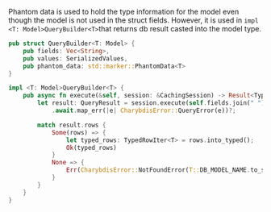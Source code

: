 
Phantom data is used to hold the type information for the model even though the model is not used in the struct fields.
However, it is used in `impl <T: Model>QueryBuilder<T>`that returns db result casted into the model type.

```rust
pub struct QueryBuilder<T: Model> {
    pub fields: Vec<String>,
    pub values: SerializedValues,
    pub phantom_data: std::marker::PhantomData<T>
}

impl <T: Model>QueryBuilder<T> {
    pub async fn execute(&self, session: &CachingSession) -> Result<TypedRowIter<T>, CharybdisError> {
        let result: QueryResult = session.execute(self.fields.join(" "), &self.values)
            .await.map_err(|e| CharybdisError::QueryError(e))?;

        match result.rows {
            Some(rows) => {
                let typed_rows: TypedRowIter<T> = rows.into_typed();
                Ok(typed_rows)
            }
            None => {
                Err(CharybdisError::NotFoundError(T::DB_MODEL_NAME.to_string()))
            }
        }
    }
}
```
